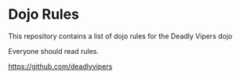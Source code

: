 Dojo Rules
==========

This repository contains a list of dojo rules for the Deadly Vipers dojo

Everyone should read rules.

https://github.com/deadlyvipers
